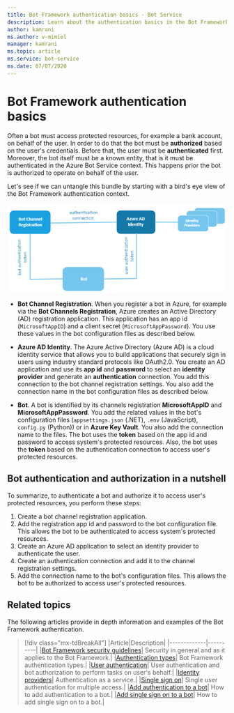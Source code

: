```yaml
---
title: Bot Framework authentication basics - Bot Service
description: Learn about the authentication basics in the Bot Framework.
author: kamrani
ms.author: v-mimiel
manager: kamrani
ms.topic: article
ms.service: bot-service
ms.date: 07/07/2020
---
```


# Bot Framework authentication basics

Often a bot must access protected resources, for example a bank account, on behalf of the user. In order to do that the bot must be **authorized** based on the user's credentials. Before that, the user must be **authenticated** first.
Moreover, the bot itself must be a known entity, that is it must be authenticated in the Azure Bot Service context. This happens prior the bot is authorized to operate on behalf of the user.

Let's see if we can untangle this bundle by starting with a bird's eye view of the Bot Framework authentication context.

![bot authentication context.](./media/concept-bot-authentication\bot-auth-context.PNG)

- **Bot Channel Registration**. When you register a bot in Azure, for example via the **Bot Channels Registration**, Azure creates an Active Directory (AD) registration application. This application has an app id (`MicrosoftAppID`) and a client secret (`MicrosoftAppPassword`). You use these values in the bot configuration files as described below.

- **Azure AD Identity**. The Azure Active Directory (Azure AD) is a cloud identity service that allows you to build applications that securely sign in users using industry standard protocols like OAuth2.0. You create an AD application and use its **app id** and **password** to select an **identity provider** and generate an **authentication** connection. You add this connection to the bot channel registration settings. You also add the connection name in the bot configuration files as described below.

- **Bot**. A bot is identified by its channels registration **MicrosoftAppID** and **MicrosoftAppPassword**. You add the related values in the bot's configuration files (`appsettings.json` (.NET), `.env` (JavaScript), `config.py` (Python)) or in **Azure Key Vault**. You also add the connection name to the files.
The bot uses the **token** based on the app id and password to access system's protected resources. Also, the bot uses the **token** based on the authentication connection to access user's protected resources.

## Bot authentication and authorization in a nutshell

To summarize, to authenticate a bot and authorize it to access user's protected resources, you perform these steps:

1. Create a bot channel registration application.
1. Add the registration app id and password to the bot configuration file. This allows the bot to be authenticated to access system's protected resources.
1. Create an Azure AD application to select an identity provider to authenticate the user.
1. Create an authentication connection and add it to the channel registration settings.
1. Add the connection name to the bot's configuration files. This allows the bot to be authorized to access user's protected resources.

## Related topics

The following articles provide in depth information and examples of the Bot Framework authentication.

> [!div class="mx-tdBreakAll"]
> |Article|Description|
> |-------------|----------|
> |[Bot Framework security guidelines](bot-builder-security-guidelines.md)| Security in general and as it applies to the Bot Framework.|
> |[Authentication types](bot-builder-concept-authentication-types.md)| Bot Framework authentication types.|
> |[User authentication](bot-builder-concept-authentication.md)| User authentication and bot authorization to perform tasks on user's behalf.|
> |[Identity providers](bot-builder-concept-identity-providers.md)| Authentication as a service.|
> |[Single sign on](bot-builder-concept-sso.md)| Single user authentication for multiple access.|
> |[Add authentication to a bot](bot-builder-authentication.md)| How to add authentication to a bot.|
> |[Add single sign on to a bot](bot-builder-authentication-sso.md)| How to add single sign on to a bot.|
